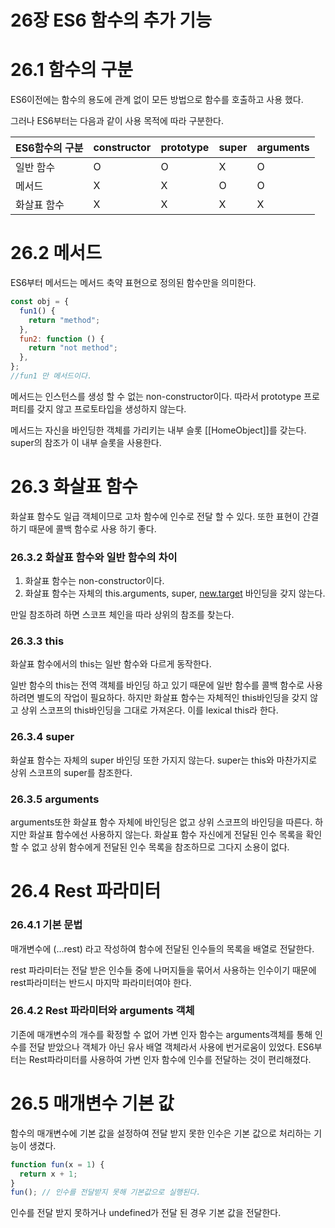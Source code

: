 # 26장 ES6 함수의 추가 기능

# 26.1 함수의 구분

ES6이전에는 함수의 용도에 관계 없이 모든 방법으로 함수를 호출하고 사용 했다.

그러나 ES6부터는 다음과 같이 사용 목적에 따라 구분한다.

| ES6함수의 구분 | constructor | prototype | super | arguments |
| -------------- | ----------- | --------- | ----- | --------- |
| 일반 함수      | O           | O         | X     | O         |
| 메서드         | X           | X         | O     | O         |
| 화살표 함수    | X           | X         | X     | X         |

# 26.2 메서드

ES6부터 메서드는 메서드 축약 표현으로 정의된 함수만을 의미한다.

```jsx
const obj = {
  fun1() {
    return "method";
  },
  fun2: function () {
    return "not method";
  },
};
//fun1 만 메서드이다.
```

메서드는 인스턴스를 생성 할 수 없는 non-constructor이다. 따라서 prototype 프로퍼티를 갖지 않고 프로토타입을 생성하지 않는다.

메서드는 자신을 바인딩한 객체를 가리키는 내부 슬롯 [[HomeObject]]를 갖는다. super의 참조가 이 내부 슬롯을 사용한다.

# 26.3 화살표 함수

화살표 함수도 일급 객체이므로 고차 함수에 인수로 전달 할 수 있다. 또한 표현이 간결하기 때문에 콜백 함수로 사용 하기 좋다.

### 26.3.2 화살표 함수와 일반 함수의 차이

1. 화살표 함수는 non-constructor이다.
2. 화살표 함수는 자체의 this.arguments, super, [new.target](http://new.target) 바인딩을 갖지 않는다.

만일 참조하려 하면 스코프 체인을 따라 상위의 참조를 찾는다.

### 26.3.3 this

화살표 함수에서의 this는 일반 함수와 다르게 동작한다.

일반 함수의 this는 전역 객체를 바인딩 하고 있기 때문에 일반 함수를 콜백 함수로 사용하려면 별도의 작업이 필요하다. 하지만 화살표 함수는 자체적인 this바인딩을 갖지 않고 상위 스코프의 this바인딩을 그대로 가져온다. 이를 lexical this라 한다.

### 26.3.4 super

화살표 함수는 자체의 super 바인딩 또한 가지지 않는다. super는 this와 마찬가지로 상위 스코프의 super를 참조한다.

### 26.3.5 arguments

arguments또한 화살표 함수 자체에 바인딩은 없고 상위 스코프의 바인딩을 따른다. 하지만 화살표 함수에선 사용하지 않는다. 화살표 함수 자신에게 전달된 인수 목록을 확인 할 수 없고 상위 함수에게 전달된 인수 목록을 참조하므로 그다지 소용이 없다.

# 26.4 Rest 파라미터

### 26.4.1 기본 문법

매개변수에 (…rest) 라고 작성하여 함수에 전달된 인수들의 목록을 배열로 전달한다.

rest 파라미터는 전달 받은 인수들 중에 나머지들을 묶어서 사용하는 인수이기 때문에 rest파라미터는 반드시 마지막 파라미터여야 한다.

### 26.4.2 Rest 파라미터와 arguments 객체

기존에 매개변수의 개수를 확정할 수 없어 가변 인자 함수는 arguments객체를 통해 인수를 전달 받았으나 객체가 아닌 유사 배열 객체라서 사용에 번거로움이 있었다. ES6부터는 Rest파라미터를 사용하여 가변 인자 함수에 인수를 전달하는 것이 편리해졌다.

# 26.5 매개변수 기본 값

함수의 매개변수에 기본 값을 설정하여 전달 받지 못한 인수은 기본 값으로 처리하는 기능이 생겼다.

```jsx
function fun(x = 1) {
  return x + 1;
}
fun(); // 인수를 전달받지 못해 기본값으로 실행된다.
```

인수를 전달 받지 못하거나 undefined가 전달 된 경우 기본 값을 전달한다.
